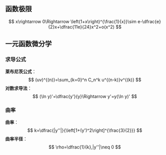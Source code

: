 
## 函数极限

$$
x\rightarrow 0\Rightarrow \left(1+x\right)^{\frac{1}{x}}\sim e-\dfrac{e}{2}x+\dfrac{11e}{24}x^2+o(x^2)
$$

## 一元函数微分学

### 求导公式

**莱布尼茨公式**：
$$
(uv)^{(n)}=\sum_{k=0}^n C_n^k u^{(n-k)}v^{(k)}
$$
**对数求导法**：
$$
(\ln y)'=\dfrac{y'}{y}\Rightarrow y'=y(\ln y)'
$$

### 曲率

**曲率**：
$$
k=\dfrac{|y''|}{\left[1+(y')^2\right]^{\frac{3}{2}}}
$$
**曲率半径**：
$$
\rho=\dfrac{1}{k},|y''|\neq 0
$$

